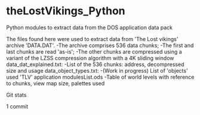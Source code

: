 # theLostVikings_Python
Python modules to extract data from the DOS application data pack

The files found here were used to extract data from 'The Lost vikings' archive 'DATA.DAT'.
-The archive comprises 536 data chunks;
-The first and last chunks are read 'as-is';
-The other chunks are compressed using a variant of the LZSS compression algorithm with a 4K sliding window
data_dat_explained.txt:
-List of the 536 chunks: address, decompressed size and usage
data_object_types.txt:
-(Work in progress) List of 'objects' used 'TLV' application
modulesList.ods
-Table of world levels with reference to chunks, view map size, palettes used

Git stats

1 commit 
